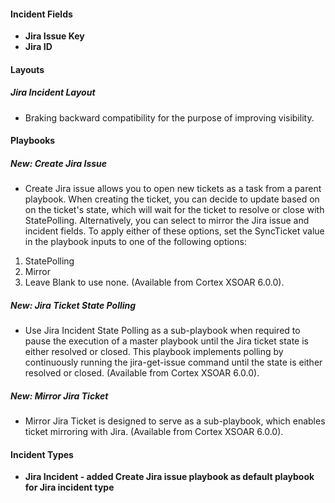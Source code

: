 
#### Incident Fields
- **Jira Issue Key**
- **Jira ID**

#### Layouts
##### Jira Incident Layout
- Braking backward compatibility for the purpose of improving visibility.   

#### Playbooks
##### New: Create Jira Issue
- Create Jira issue allows you to open new tickets as a task from a parent playbook.
When creating the ticket, you can decide to update based on on the ticket's state, which will wait for the ticket to resolve or close with StatePolling. 
Alternatively, you can select to mirror the Jira issue and incident fields.  To apply either of these options, set the SyncTicket value in the playbook inputs to one of the following options: 
1. StatePolling
2. Mirror
3. Leave Blank to use none. (Available from Cortex XSOAR 6.0.0).

##### New: Jira Ticket State Polling
- Use Jira Incident State Polling as a sub-playbook when required to pause the execution of a master playbook until the Jira ticket state is either resolved or closed.
This playbook implements polling by continuously running the jira-get-issue command until the state is either resolved or closed. (Available from Cortex XSOAR 6.0.0).

##### New: Mirror Jira Ticket
- Mirror Jira Ticket is designed to serve as a sub-playbook, which enables ticket mirroring with Jira. (Available from Cortex XSOAR 6.0.0).

#### Incident Types
- **Jira Incident - added Create Jira issue playbook as default playbook for Jira incident type**
